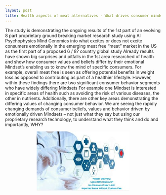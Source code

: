 ```yaml
---
layout: post
title: Health aspects of meat alternatives - What drives consumer minds?
---
```


The study is demonstrating the ongoing results of the 1st part of an evolving 8 part proprietary ground breaking market research study using AI Psychophysics Mind Genomics into what excites or does not excite consumers emotionally in the emerging meat free “meat” market in the US as the first part of a proposed 6 / 8? country global study
Already results have shown big surprises and pitfalls  in the 1st area researched of health and show how consumer values and beliefs differ by their emotional Mindset’s enabling us to know the mind of specific consumers.
For example, overall meat free is seen as offering potential benefits in weight loss as opposed to contributing as part of a healthier lifestyle. 
However, within these findings there are two significant consumer behavior segments who have widely differing Mindsets For example one Mindset is interested in specific areas of health such as avoiding the risk of various diseases, the other in nutrients. 
Additionally, there are other key areas demonstrating the differing values of changing consumer behavior.
We are seeing the rapidly changing demands of consumer beliefs, values and behavior driven by emotionally driven Mindsets – not just what they say but using our proprietary research technology, to understand what they think and do and importantly, WHY?

<p align="center">
  <img src=/img/health.jpg>
</p>

